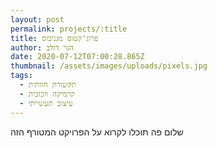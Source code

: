 ```yaml
---
layout: post
permalink: projects/:title
title: פרוג'קטוס מגניבוס
author: הגר דולב
date: 2020-07-12T07:00:28.865Z
thumbnail: /assets/images/uploads/pixels.jpg
tags:
  - תקשורת חזותית
  - קרמיקה וזכוכית
  - עיצוב תעשייתי
---
```

שלום פה תוכלו לקרוא על הפרויקט המטורף הזה